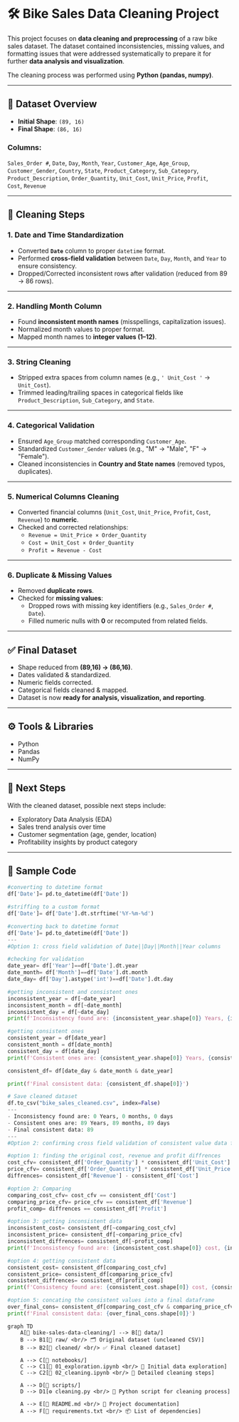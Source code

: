 # 🛠️ Bike Sales Data Cleaning Project

This project focuses on **data cleaning and preprocessing** of a raw bike sales dataset. The dataset contained inconsistencies, missing values, and formatting issues that were addressed systematically to prepare it for further **data analysis and visualization**.

The cleaning process was performed using **Python (pandas, numpy)**.

---

## 📂 Dataset Overview

- **Initial Shape**: `(89, 16)`  
- **Final Shape**: `(86, 16)`

### Columns:
`Sales_Order #`, `Date`, `Day`, `Month`, `Year`, `Customer_Age`, `Age_Group`,  
`Customer_Gender`, `Country`, `State`, `Product_Category`, `Sub_Category`,  
`Product_Description`, `Order_Quantity`, `Unit_Cost`, `Unit_Price`, `Profit`,  
`Cost`, `Revenue`

---

## 🧹 Cleaning Steps

### 1. Date and Time Standardization
- Converted **`Date`** column to proper `datetime` format.  
- Performed **cross-field validation** between `Date`, `Day`, `Month`, and `Year` to ensure consistency.  
- Dropped/Corrected inconsistent rows after validation (reduced from 89 → 86 rows).

---

### 2. Handling Month Column
- Found **inconsistent month names** (misspellings, capitalization issues).  
- Normalized month values to proper format.  
- Mapped month names to **integer values (1–12)**.

---

### 3. String Cleaning
- Stripped extra spaces from column names (e.g., `' Unit_Cost '` → `Unit_Cost`).  
- Trimmed leading/trailing spaces in categorical fields like `Product_Description`, `Sub_Category`, and `State`.

---

### 4. Categorical Validation
- Ensured `Age_Group` matched corresponding `Customer_Age`.  
- Standardized `Customer_Gender` values (e.g., "M" → "Male", "F" → "Female").  
- Cleaned inconsistencies in **Country and State names** (removed typos, duplicates).

---

### 5. Numerical Columns Cleaning
- Converted financial columns (`Unit_Cost`, `Unit_Price`, `Profit`, `Cost`, `Revenue`) to **numeric**.  
- Checked and corrected relationships:  
  - `Revenue = Unit_Price × Order_Quantity`  
  - `Cost = Unit_Cost × Order_Quantity`  
  - `Profit = Revenue - Cost`

---

### 6. Duplicate & Missing Values
- Removed **duplicate rows**.  
- Checked for **missing values**:  
  - Dropped rows with missing key identifiers (e.g., `Sales_Order #`, `Date`).  
  - Filled numeric nulls with **0** or recomputed from related fields.

---

## ✅ Final Dataset
- Shape reduced from **(89,16) → (86,16)**.  
- Dates validated & standardized.  
- Numeric fields corrected.  
- Categorical fields cleaned & mapped.  
- Dataset is now **ready for analysis, visualization, and reporting**.

---

## ⚙️ Tools & Libraries
- Python  
- Pandas  
- NumPy  

---

## 🚀 Next Steps
With the cleaned dataset, possible next steps include:  
- Exploratory Data Analysis (EDA)  
- Sales trend analysis over time  
- Customer segmentation (age, gender, location)  
- Profitability insights by product category  

---

## 📜 Sample Code

```python
#converting to datetime format
df['Date']= pd.to_datetime(df['Date'])

#striffing to a custom format
df['Date']= df['Date'].dt.strftime('%Y-%m-%d')

#converting back to datetime format
df['Date']= pd.to_datetime(df['Date'])
---
#Option 1: cross field validation of Date||Day||Month||Year columns

#checking for validation
date_year= df['Year']==df['Date'].dt.year
date_month= df['Month']==df['Date'].dt.month
date_day= df['Day'].astype('int')==df['Date'].dt.day

#getting inconsistent and consistent ones
inconsistent_year = df[~date_year]
inconsistent_month = df[~date_month]
inconsistent_day = df[~date_day]
print(f'Inconsistency found are: {inconsistent_year.shape[0]} Years, {inconsistent_month.shape[0]} months, {inconsistent_day.shape[0]} days')

#getting consistent ones
consistent_year = df[date_year]
consistent_month = df[date_month]
consistent_day = df[date_day]
print(f'Consistent ones are: {consistent_year.shape[0]} Years, {consistent_month.shape[0]} months, {consistent_day.shape[0]} days')

consistent_df= df[date_day & date_month & date_year]

print(f'Final consistent data: {consistent_df.shape[0]}')

# Save cleaned dataset
df.to_csv("bike_sales_cleaned.csv", index=False)
---
- Inconsistency found are: 0 Years, 0 months, 0 days
- Consistent ones are: 89 Years, 89 months, 89 days
- Final consistent data: 89
---
#Option 2: confirming cross field validation of consistent value data frame

#option 1: finding the original cost, revenue and profit diffrences
cost_cfv= consistent_df['Order_Quantity'] * consistent_df['Unit_Cost']
price_cfv= consistent_df['Order_Quantity'] * consistent_df['Unit_Price']
diffrences= consistent_df['Revenue'] - consistent_df['Cost']

#option 2: Comparing
comparing_cost_cfv= cost_cfv == consistent_df['Cost']
comparing_price_cfv= price_cfv == consistent_df['Revenue']
profit_comp= diffrences == consistent_df['Profit']

#option 3: getting inconsistent data
inconsistent_cost= consistent_df[~comparing_cost_cfv]
inconsistent_price= consistent_df[~comparing_price_cfv]
inconsistent_diffrences= consistent_df[~profit_comp]
print(f'Inconsistency found are: {inconsistent_cost.shape[0]} cost, {inconsistent_price.shape[0]} price, {inconsistent_diffrences.shape[0]} profit_diffrences')

#option 4: getting consistent data
consistent_cost= consistent_df[comparing_cost_cfv]
consistent_price= consistent_df[comparing_price_cfv]
consistent_diffrences= consistent_df[profit_comp]
print(f'Consistency found are: {consistent_cost.shape[0]} cost, {consistent_price.shape[0]} price, {consistent_diffrences.shape[0]} profit_diffrences')

#option 5: concating the consistent values into a final dataframe
over_final_cons= consistent_df[comparing_cost_cfv & comparing_price_cfv & profit_comp]
print(f'Final consistent data: {over_final_cons.shape[0]}')
```
```mermaid
graph TD
    A[📂 bike-sales-data-cleaning/] --> B[📂 data/]
    B --> B1[📄 raw/ <br/> 🗂️ Original dataset (uncleaned CSV)]
    B --> B2[📄 cleaned/ <br/> ✅ Final cleaned dataset]

    A --> C[📂 notebooks/]
    C --> C1[📓 01_exploration.ipynb <br/> 🔎 Initial data exploration]
    C --> C2[📓 02_cleaning.ipynb <br/> 🧹 Detailed cleaning steps]

    A --> D[📂 scripts/]
    D --> D1[⚙️ cleaning.py <br/> 🐍 Python script for cleaning process]

    A --> E[📜 README.md <br/> 📖 Project documentation]
    A --> F[📑 requirements.txt <br/> 📦 List of dependencies]
